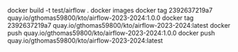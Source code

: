 docker build -t test/airflow .
docker images
docker tag 2392637219a7 quay.io/gthomas59800/kto/airflow-2023-2024:1.0.0
docker tag 2392637219a7 quay.io/gthomas59800/kto/airflow-2023-2024:latest
docker push quay.io/gthomas59800/kto/airflow-2023-2024:1.0.0
docker push quay.io/gthomas59800/kto/airflow-2023-2024:latest

